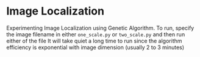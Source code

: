 # Image Localization

Experimenting Image Localization using Genetic Algorithm.
To run, specify the image filename in either `one_scale.py` or `two_scale.py` and then run either of the file
It will take quiet a long time to run since the algorithm efficiency is exponential with image dimension (usually 2 to 3 minutes)
